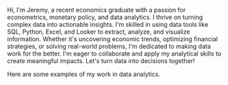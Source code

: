 Hi, I'm Jeremy, a recent economics graduate with a passion for econometrics, monetary policy, and data analytics. I thrive on turning complex data into actionable insights. I'm skilled in using data tools like SQL, Python, Excel, and Looker to extract, analyze, and visualize information. Whether it's uncovering economic trends, optimizing financial strategies, or solving real-world problems, I'm dedicated to making data work for the better. I'm eager to collaborate and apply my analytical skills to create meaningful impacts. Let's turn data into decisions together!

Here are some examples of my work in data analytics.
